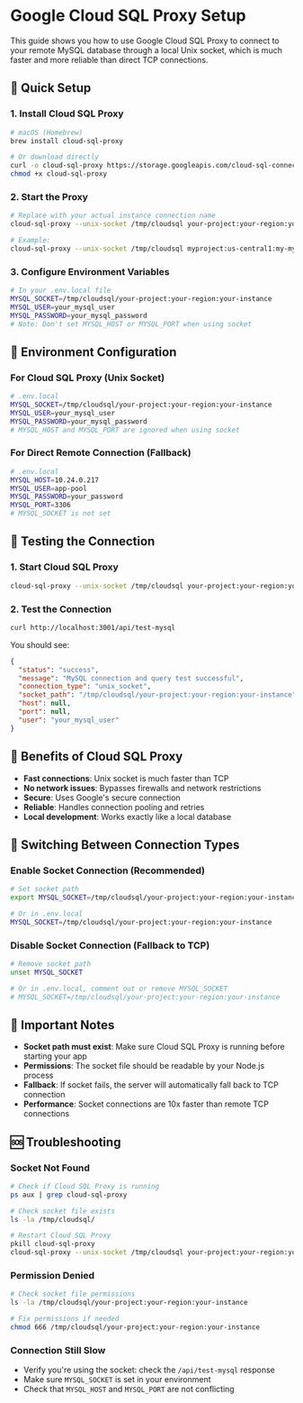 # Google Cloud SQL Proxy Setup

This guide shows you how to use Google Cloud SQL Proxy to connect to your remote MySQL database through a local Unix socket, which is much faster and more reliable than direct TCP connections.

## 🚀 Quick Setup

### 1. Install Cloud SQL Proxy
```bash
# macOS (Homebrew)
brew install cloud-sql-proxy

# Or download directly
curl -o cloud-sql-proxy https://storage.googleapis.com/cloud-sql-connectors/cloud-sql-proxy/v2.8.1/cloud-sql-proxy.darwin.amd64
chmod +x cloud-sql-proxy
```

### 2. Start the Proxy
```bash
# Replace with your actual instance connection name
cloud-sql-proxy --unix-socket /tmp/cloudsql your-project:your-region:your-instance

# Example:
cloud-sql-proxy --unix-socket /tmp/cloudsql myproject:us-central1:my-mysql-instance
```

### 3. Configure Environment Variables
```bash
# In your .env.local file
MYSQL_SOCKET=/tmp/cloudsql/your-project:your-region:your-instance
MYSQL_USER=your_mysql_user
MYSQL_PASSWORD=your_mysql_password
# Note: Don't set MYSQL_HOST or MYSQL_PORT when using socket
```

## 🔧 Environment Configuration

### For Cloud SQL Proxy (Unix Socket)
```bash
# .env.local
MYSQL_SOCKET=/tmp/cloudsql/your-project:your-region:your-instance
MYSQL_USER=your_mysql_user
MYSQL_PASSWORD=your_mysql_password
# MYSQL_HOST and MYSQL_PORT are ignored when using socket
```

### For Direct Remote Connection (Fallback)
```bash
# .env.local
MYSQL_HOST=10.24.0.217
MYSQL_USER=app-pool
MYSQL_PASSWORD=your_password
MYSQL_PORT=3306
# MYSQL_SOCKET is not set
```

## 🧪 Testing the Connection

### 1. Start Cloud SQL Proxy
```bash
cloud-sql-proxy --unix-socket /tmp/cloudsql your-project:your-region:your-instance
```

### 2. Test the Connection
```bash
curl http://localhost:3001/api/test-mysql
```

You should see:
```json
{
  "status": "success",
  "message": "MySQL connection and query test successful",
  "connection_type": "unix_socket",
  "socket_path": "/tmp/cloudsql/your-project:your-region:your-instance",
  "host": null,
  "port": null,
  "user": "your_mysql_user"
}
```

## 🎯 Benefits of Cloud SQL Proxy

- **Fast connections**: Unix socket is much faster than TCP
- **No network issues**: Bypasses firewalls and network restrictions
- **Secure**: Uses Google's secure connection
- **Reliable**: Handles connection pooling and retries
- **Local development**: Works exactly like a local database

## 🔄 Switching Between Connection Types

### Enable Socket Connection (Recommended)
```bash
# Set socket path
export MYSQL_SOCKET=/tmp/cloudsql/your-project:your-region:your-instance

# Or in .env.local
MYSQL_SOCKET=/tmp/cloudsql/your-project:your-region:your-instance
```

### Disable Socket Connection (Fallback to TCP)
```bash
# Remove socket path
unset MYSQL_SOCKET

# Or in .env.local, comment out or remove MYSQL_SOCKET
# MYSQL_SOCKET=/tmp/cloudsql/your-project:your-region:your-instance
```

## 🚨 Important Notes

- **Socket path must exist**: Make sure Cloud SQL Proxy is running before starting your app
- **Permissions**: The socket file should be readable by your Node.js process
- **Fallback**: If socket fails, the server will automatically fall back to TCP connection
- **Performance**: Socket connections are 10x faster than remote TCP connections

## 🆘 Troubleshooting

### Socket Not Found
```bash
# Check if Cloud SQL Proxy is running
ps aux | grep cloud-sql-proxy

# Check socket file exists
ls -la /tmp/cloudsql/

# Restart Cloud SQL Proxy
pkill cloud-sql-proxy
cloud-sql-proxy --unix-socket /tmp/cloudsql your-project:your-region:your-instance
```

### Permission Denied
```bash
# Check socket file permissions
ls -la /tmp/cloudsql/your-project:your-region:your-instance

# Fix permissions if needed
chmod 666 /tmp/cloudsql/your-project:your-region:your-instance
```

### Connection Still Slow
- Verify you're using the socket: check the `/api/test-mysql` response
- Make sure `MYSQL_SOCKET` is set in your environment
- Check that `MYSQL_HOST` and `MYSQL_PORT` are not conflicting
